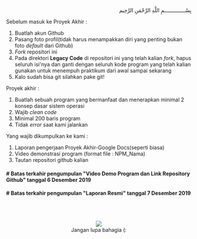 <p align=right>
بِسْــــــــــــــمِ اللَّهِ الرَّحْمَنِ الرَّحِيم 
</p>

Sebelum masuk ke Proyek Akhir :
1. Buatlah akun Github
2. Pasang foto profil(tidak harus menampakkan diri yang penting bukan foto <i>default</i> dari Github)
3. <i>Fork</i> repositori ini
4. Pada direktori <b>Legacy Code</b> di repositori ini yang telah kalian <i>fork</i>, hapus seluruh isi'nya dan ganti dengan seluruh kode program yang telah kalian gunakan untuk menempuh praktikum dari awal sampai sekarang
5. Kalo sudah bisa git silahkan pake git!

Proyek akhir :
1. Buatlah sebuah program yang bermanfaat dan menerapkan minimal 2 konsep dasar sistem operasi
2. Wajib <i>clean code</i>
3. Minimal 200 baris program
4. Tidak <i>error</i> saat kami jalankan

Yang wajib dikumpulkan ke kami :
1. Laporan pengerjaan Proyek Akhir-Google Docs(seperti biasa)
2. Video demonstrasi program (format file : NPM_Nama)
3. Tautan repositori github kalian

#### <b> # Batas terkahir pengumpulan "Video Demo Program dan Link Repository Github" tanggal </b> 6 Desember 2019
#### <b> # Batas terkahir pengumpulan "Laporan Resmi" tanggal </b> 7 Desember 2019

<br>
<br>

<p align=center>
  <img src="https://images.says.com/uploads/story_source/source_image/549127/3bbb.jpg"><br>
  Jangan lupa bahagia (:
</p>
